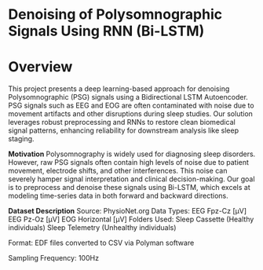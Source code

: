 # Denoising of Polysomnographic Signals Using RNN (Bi-LSTM)

# **Overview**
This project presents a deep learning-based approach for denoising Polysomnographic (PSG) signals using a Bidirectional LSTM Autoencoder. PSG signals such as EEG and EOG are often contaminated with noise due to movement artifacts and other disruptions during sleep studies. Our solution leverages robust preprocessing and RNNs to restore clean biomedical signal patterns, enhancing reliability for downstream analysis like sleep staging.

**Motivation**
Polysomnography is widely used for diagnosing sleep disorders. However, raw PSG signals often contain high levels of noise due to patient movement, electrode shifts, and other interferences. This noise can severely hamper signal interpretation and clinical decision-making. Our goal is to preprocess and denoise these signals using Bi-LSTM, which excels at modeling time-series data in both forward and backward directions.

**Dataset Description**
Source: PhysioNet.org
Data Types:
EEG Fpz-Cz [µV]
EEG Pz-Oz [µV]
EOG Horizontal [µV]
Folders Used:
Sleep Cassette (Healthy individuals)
Sleep Telemetry (Unhealthy individuals)

Format: EDF files converted to CSV via Polyman software

Sampling Frequency: 100Hz
